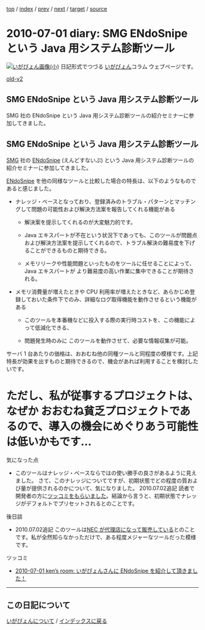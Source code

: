 [top](https://igapyon.github.io/diary/) 
 / [index](https://igapyon.github.io/diary/2010/index.html) 
 / [prev](https://igapyon.github.io/diary/2010/ig100630.html) 
 / [next](https://igapyon.github.io/diary/2010/ig100706.html) 
 / [target](https://igapyon.github.io/diary/2010/ig100701.html) 
 / [source](https://github.com/igapyon/diary/blob/gh-pages/2010/ig100701.html.src.md) 

2010-07-01 diary: SMG ENdoSnipe という Java 用システム診断ツール
=====================================================================================================
[![いがぴょん画像(小)](https://igapyon.github.io/diary/images/iga200306s.jpg "いがぴょん")](https://igapyon.github.io/diary/memo/memoigapyon.html) 日記形式でつづる [いがぴょん](https://igapyon.github.io/diary/memo/memoigapyon.html)コラム ウェブページです。

[old-v2](ig100701-orig.html)

## SMG ENdoSnipe という Java 用システム診断ツール

SMG 社の ENdoSnipe という Java 用システム診断ツールの紹介セミナーに参加してきました。


## SMG ENdoSnipe という Java 用システム診断ツール

[SMG](http://www.smg.co.jp/) 社の [ENdoSnipe](http://endosnipe.smg.co.jp/) (えんどすないぷ) という Java 用システム診断ツールの紹介セミナーに参加してきました。

[ENdoSnipe](http://endosnipe.smg.co.jp/) を他の同様なツールと比較した場合の特長は、以下のようなものであると感じました。

* ナレッジ・ベースとなっており、登録済みのトラブル・パターンとマッチングして問題の可能性および解決方法案を報告してくれる機能がある
  
  * 解決案を提示してくれるのが大変魅力的です。
    
  * Java エキスパートが不在という状況下であっても、このツールが問題点および解決方法案を提示してくれるので、トラブル解決の難易度を下げることができるものと期待できる。
    
  * メモリリークや性能問題といったものをツールに任せることによって、Java エキスパートが より難易度の高い作業に集中できることが期待される。
  

  
* メモリ消費量が増えたときや CPU 利用率が増えたときなど、あらかじめ登録しておいた条件下でのみ、詳細なログ取得機能を動作させるという機能がある
  
  * このツールを本番機などに投入する際の実行時コストを、この機能によって低減化できる、
    
  * 問題発生時のみに このツールを動作させて、必要な情報収集が可能。
  

サーバ 1 台あたりの価格は、おおむね他の同種ツールと同程度の模様です。上記特長が効果を出すものと期待できるので、機会があれば利用することを検討したいです。
# ただし、私が従事するプロジェクトは、なぜか おおむね貧乏プロジェクトであるので、導入の機会にめぐりあう可能性は低いかもです…

気になった点

* このツールはナレッジ・ベースならではの使い勝手の良さがあるように見えました。
  さて、このナレッジについてですが、初期状態でどの程度の質および量が提供されるのかについて、気になりました。
  2010.07.02追記 読者で開発者の方に[ツッコミをもらいました](http://d.hatena.ne.jp/KenichiroMurata/20100701/p2)。結論から言うと、初期状態でナレッジがデフォルトでプリセットされるとのことです。

後日談

* 2010.07.02追記 このツールは[NEC が代理店になって販売している](http://www.atmarkit.co.jp/news/200901/28/nec.html)とのことです。私が全然知らなかっただけで、ある程度メジャーなツールだった模様です。

ツッコミ

* [2010-07-01 ken’s room: いがぴょんさんに ENdoSnipe を紹介して頂きました！](http://d.hatena.ne.jp/KenichiroMurata/20100701/p2)

----------------------------------------------------------------------------------------------------

## この日記について
[いがぴょんについて](https://igapyon.github.io/diary/memo/memoigapyon.html) / [インデックスに戻る](https://igapyon.github.io/diary/idxall.html)
